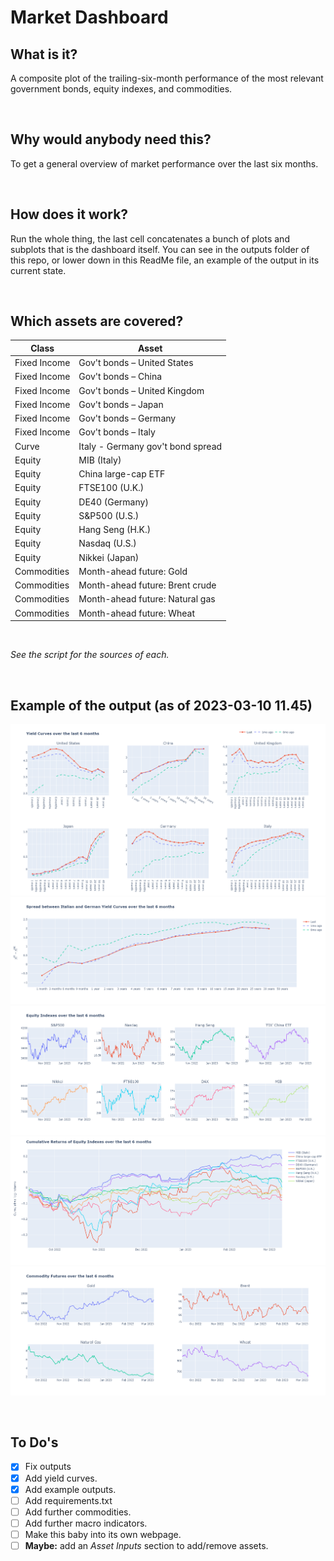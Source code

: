 # Market Dashboard
## What is it?
A composite plot of the trailing-six-month performance of the most relevant government bonds, equity indexes, and commodities.

<br>

## Why would anybody need this?
To get a general overview of market performance over the last six months. 

<br>

## How does it work?
Run the whole thing, the last cell concatenates a bunch of plots and subplots that is the dashboard itself. You can see in the outputs folder of this repo, or lower down in this ReadMe file, an example of the output in its current state.

<br>

## Which assets are covered?

| Class        | Asset                             |
| ------------ | --------------------------------- |
| Fixed Income | Gov't bonds – United States       |
| Fixed Income | Gov't bonds – China               |
| Fixed Income | Gov't bonds – United Kingdom      |
| Fixed Income | Gov't bonds – Japan               |
| Fixed Income | Gov't bonds – Germany             |
| Fixed Income | Gov't bonds – Italy               |
| Curve        | Italy - Germany gov't bond spread |
| Equity       | MIB (Italy)                       |
| Equity       | China large-cap ETF               |
| Equity       | FTSE100 (U.K.)                    |
| Equity       | DE40 (Germany)                    |
| Equity       | S&P500 (U.S.)                     |
| Equity       | Hang Seng (H.K.)                  |
| Equity       | Nasdaq (U.S.)                     |
| Equity       | Nikkei (Japan)                    |
| Commodities  | Month-ahead future: Gold          |
| Commodities  | Month-ahead future: Brent crude   |
| Commodities  | Month-ahead future: Natural gas   |
| Commodities  | Month-ahead future: Wheat         |

<br>

_See the script for the sources of each._ 

<br>

## Example of the output (as of 2023-03-10 11.45)
![Example output 1](https://github.com/fython51/MarketDashboard/blob/main/Outputs/explot1.png "Example output 1")
![Example output 2](https://github.com/fython51/MarketDashboard/blob/main/Outputs/explot2.png "Example output 2")
![Example output 3](https://github.com/fython51/MarketDashboard/blob/main/Outputs/explot3.png "Example output 3")
![Example output 4](https://github.com/fython51/MarketDashboard/blob/main/Outputs/explot4.png "Example output 4")
![Example output 5](https://github.com/fython51/MarketDashboard/blob/main/Outputs/explot5.png "Example output 5")


<br>

## To Do's
- [X] Fix outputs
- [X] Add yield curves.
- [X] Add example outputs.
- [ ] Add requirements.txt
- [ ] Add further commodities.
- [ ] Add further macro indicators.
- [ ] Make this baby into its own webpage.
- [ ] **Maybe:** add an _Asset Inputs_ section to add/remove assets.
